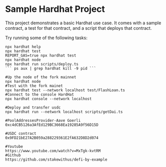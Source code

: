 # Sample Hardhat Project

This project demonstrates a basic Hardhat use case. It comes with a sample contract, a test for that contract, and a script that deploys that contract.

Try running some of the following tasks:

```shell
npx hardhat help
npx hardhat test
REPORT_GAS=true npx hardhat test
npx hardhat node
npx hardhat run scripts/deploy.ts
``` ps aux | grep hardhat kill -9 pid ```

#Up the node of the fork mainnet 
npx hardhat node 
#Test with the fork mainet
npx hardhat test --network localhost test/FlashLoan.ts 
#Connect to the console HardHat
npx hardhat console --network localhost

#Deploy and transfer usdc 
npx hardhat run --network localhost scripts/getDai.ts 

#PoolAddressesProvider-Aave Goerli 
0xc4dCB5126a3AfEd129BC3668Ea19285A9f56D15D

#USDC contract
0x9FD21bE27A2B059a288229361E2fA632D8D2d074

#Youtube
https://www.youtube.com/watch?v=MxTgk-kvtRM
#Github
https://github.com/stakewithus/defi-by-example